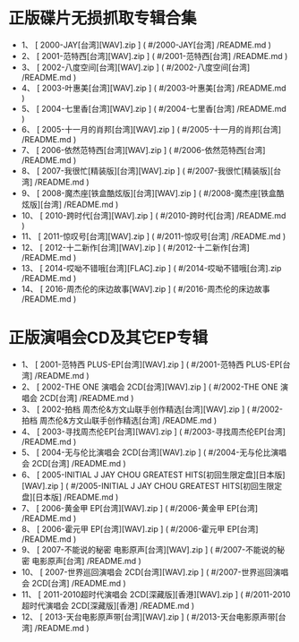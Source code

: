 #			正版碟片无损抓取专辑合集					
*	1、	[	2000-JAY[台湾][WAV].zip	]	(	#/2000-JAY[台湾]	/README.md	)
*	2、	[	2001-范特西[台湾][WAV].zip	]	(	#/2001-范特西[台湾]	/README.md	)
*	3、	[	2002-八度空间[台湾][WAV].zip	]	(	#/2002-八度空间[台湾]	/README.md	)
*	4、	[	2003-叶惠美[台湾][WAV].zip	]	(	#/2003-叶惠美[台湾]	/README.md	)
*	5、	[	2004-七里香[台湾][WAV].zip	]	(	#/2004-七里香[台湾]	/README.md	)
*	6、	[	2005-十一月的肖邦[台湾][WAV].zip	]	(	#/2005-十一月的肖邦[台湾]	/README.md	)
*	7、	[	2006-依然范特西[台湾][WAV].zip	]	(	#/2006-依然范特西[台湾]	/README.md	)
*	8、	[	2007-我很忙[精装版][台湾][WAV].zip	]	(	#/2007-我很忙[精装版][台湾]	/README.md	)
*	9、	[	2008-魔杰座[铁盒酷炫版][台湾][WAV].zip	]	(	#/2008-魔杰座[铁盒酷炫版][台湾]	/README.md	)
*	10、	[	2010-跨时代[台湾][WAV].zip	]	(	#/2010-跨时代[台湾]	/README.md	)
*	11、	[	2011-惊叹号[台湾][WAV].zip	]	(	#/2011-惊叹号[台湾]	/README.md	)
*	12、	[	2012-十二新作[台湾][WAV].zip	]	(	#/2012-十二新作[台湾]	/README.md	)
*	13、	[	2014-哎呦不错哦[台湾][FLAC].zip	]	(	#/2014-哎呦不错哦[台湾].zip	/README.md	)
*	14、	[	2016-周杰伦的床边故事[WAV].zip	]	(	#/2016-周杰伦的床边故事	/README.md	)
#			正版演唱会CD及其它EP专辑					
*	1、	[	2001-范特西 PLUS-EP[台湾][WAV].zip	]	(	#/2001-范特西 PLUS-EP[台湾]	/README.md	)
*	2、	[	2002-THE ONE 演唱会 2CD[台湾][WAV].zip	]	(	#/2002-THE ONE 演唱会 2CD[台湾]	/README.md	)
*	3、	[	2002-拍档 周杰伦&方文山联手创作精选[台湾][WAV].zip	]	(	#/2002-拍档 周杰伦&方文山联手创作精选[台湾]	/README.md	)
*	4、	[	2003-寻找周杰伦EP[台湾][WAV].zip	]	(	#/2003-寻找周杰伦EP[台湾]	/README.md	)
*	5、	[	2004-无与伦比演唱会 2CD[台湾][WAV].zip	]	(	#/2004-无与伦比演唱会 2CD[台湾]	/README.md	)
*	6、	[	2005-INITIAL J JAY CHOU GREATEST HITS[初回生限定盘][日本版][WAV].zip	]	(	#/2005-INITIAL J JAY CHOU GREATEST HITS[初回生限定盘][日本版]	/README.md	)
*	7、	[	2006-黄金甲 EP[台湾][WAV].zip	]	(	#/2006-黄金甲 EP[台湾]	/README.md	)
*	8、	[	2006-霍元甲 EP[台湾][WAV].zip	]	(	#/2006-霍元甲 EP[台湾]	/README.md	)
*	9、	[	2007-不能说的秘密 电影原声[台湾][WAV].zip	]	(	#/2007-不能说的秘密 电影原声[台湾]	/README.md	)
*	10、	[	2007-世界巡回演唱会 2CD[台湾][WAV].zip	]	(	#/2007-世界巡回演唱会 2CD[台湾]	/README.md	)
*	11、	[	2011-2010超时代演唱会 2CD[深藏版][香港][WAV].zip	]	(	#/2011-2010超时代演唱会 2CD[深藏版][香港]	/README.md	)
*	12、	[	2013-天台电影原声带[台湾][WAV].zip	]	(	#/2013-天台电影原声带[台湾]	/README.md	)
